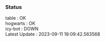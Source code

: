### Status


table : OK  
hogwarts : OK  
icy-bot : DOWN  
Latest Update : 2023-09-11 18:09:42.563568
